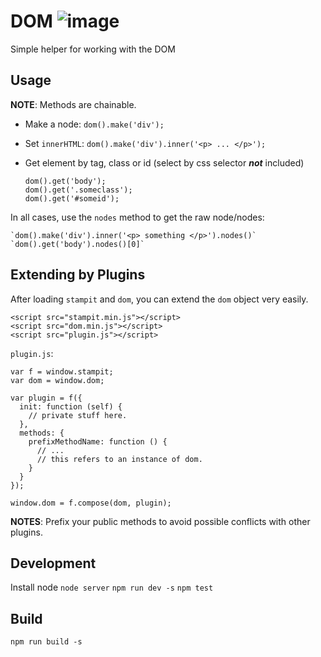# DOM ![image](https://travis-ci.org/st32lth/dom.svg?branch=master)
Simple helper for working with the DOM

## Usage

**NOTE**: Methods are chainable.

- Make a node: `dom().make('div');`
- Set `innerHTML`: `dom().make('div').inner('<p> ... </p>');`
- Get element by tag, class or id (select by css selector _**not**_ included)

    ```
    dom().get('body');
    dom().get('.someclass');
    dom().get('#someid');
    ```
In all cases, use the `nodes` method to get the raw node/nodes:

    `dom().make('div').inner('<p> something </p>').nodes()`
    `dom().get('body').nodes()[0]`

## Extending by Plugins

After loading `stampit` and `dom`, you can extend the `dom` object very easily.

```
<script src="stampit.min.js"></script>
<script src="dom.min.js"></script>
<script src="plugin.js"></script>
```

`plugin.js`:

```
var f = window.stampit;
var dom = window.dom;

var plugin = f({
  init: function (self) {
    // private stuff here.
  },
  methods: {
    prefixMethodName: function () {
      // ...
      // this refers to an instance of dom.
    }
  }
});

window.dom = f.compose(dom, plugin);
```
**NOTES**: Prefix your public methods to avoid possible conflicts with other plugins.

## Development

Install node
`node server`
`npm run dev -s`
`npm test`

## Build

`npm run build -s`


